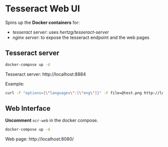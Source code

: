 # Tesseract Web UI

Spins up the **Docker containers** for:
- *tesseract server*: uses *hertzg/tesseract-server*
- *nginx server*: to expose the tesseract endpoint and the web pages

## Tesseract server

```bash
docker-compose up -d
```

Tesseract server: http://localhost:8884

Example:

```bash
curl -F "options={\"languages\":[\"eng\"]}" -F file=@test.png http://localhost:8884/tesseract
```

## Web Interface

**Uncomment** `ocr-web` in the docker compose.

```bash
docker-compose up -d
```

Web page: http://localhost:8080/
